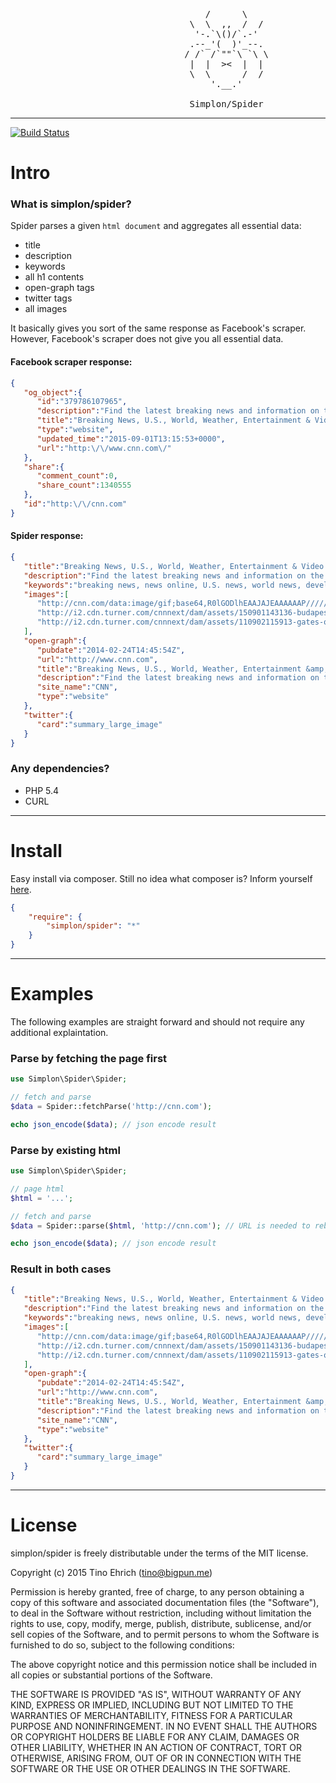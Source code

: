 <pre>
								     /      \
							  	  \  \  ,,  /  /
								   '-.`\()/`.-'
								  .--_'(  )'_--.
							     / /` /`""`\ `\ \
			 					  |  |  ><  |  |
								  \  \      /  /
 									  '.__.'
			
								  Simplon/Spider
</pre>

-------------------------------------------------

[![Build Status](https://travis-ci.org/fightbulc/simplon_spider.svg?branch=master)](https://travis-ci.org/fightbulc/simplon_spider)

# Intro

### What is simplon/spider?

Spider parses a given ```html document``` and aggregates all essential data:
   - title
   - description
   - keywords
   - all h1 contents
   - open-graph tags
   - twitter tags
   - all images

It basically gives you sort of the same response as Facebook's scraper.
However, Facebook's scraper does not give you all essential data.
  
#### Facebook scraper response:
 
```json
{
   "og_object":{
      "id":"379786107965",
      "description":"Find the latest breaking news and information on the top stories, weather, business, entertainment, politics, and more. For in-depth coverage, CNN provides special reports, video, audio, photo galleries, and interactive guides",
      "title":"Breaking News, U.S., World, Weather, Entertainment & Video News - CNN.com",
      "type":"website",
      "updated_time":"2015-09-01T13:15:53+0000",
      "url":"http:\/\/www.cnn.com\/"
   },
   "share":{
      "comment_count":0,
      "share_count":1340555
   },
   "id":"http:\/\/cnn.com"
}
```

#### Spider response:

```json
{
   "title":"Breaking News, U.S., World, Weather, Entertainment & Video News - CNN.com",
   "description":"Find the latest breaking news and information on the top stories, weather, business, entertainment, politics, and more. For in-depth coverage, CNN provides special reports, video, audio, photo galleries, and interactive guides",
   "keywords":"breaking news, news online, U.S. news, world news, developing story, news video, CNN news, weather, business, money, politics, law, technology, entertainment, education, travel, health, special reports, autos, CNN TV",
   "images":[
      "http://cnn.com/data:image/gif;base64,R0lGODlhEAAJAJEAAAAAAP///////wAAACH5BAEAAAIALAAAAAAQAAkAAAIKlI+py+0Po5yUFQA7",
      "http://i2.cdn.turner.com/cnnnext/dam/assets/150901143136-budapest-migrant-protest-fists-large-169.jpg",
      "http://i2.cdn.turner.com/cnnnext/dam/assets/110902115913-gates-of-auschwitz-large-169.jpg"
   ],
   "open-graph":{
      "pubdate":"2014-02-24T14:45:54Z",
      "url":"http://www.cnn.com",
      "title":"Breaking News, U.S., World, Weather, Entertainment &amp; Video News - CNN.com",
      "description":"Find the latest breaking news and information on the top stories, weather, business, entertainment, politics, and more. For in-depth coverage, CNN provides special reports, video, audio, photo galleries, and interactive guides",
      "site_name":"CNN",
      "type":"website"
   },
   "twitter":{
      "card":"summary_large_image"
   }
}
```
	
### Any dependencies?

- PHP 5.4
- CURL

-------------------------------------------------

# Install

Easy install via composer. Still no idea what composer is? Inform yourself [here](http://getcomposer.org).

```json
{
    "require": {
        "simplon/spider": "*"
    }
}
```

-------------------------------------------------

# Examples

The following examples are straight forward and should not require any additional explaintation.

### Parse by fetching the page first

```php
use Simplon\Spider\Spider;

// fetch and parse
$data = Spider::fetchParse('http://cnn.com');

echo json_encode($data); // json encode result
```

### Parse by existing html

```php
use Simplon\Spider\Spider;

// page html
$html = '...';

// fetch and parse
$data = Spider::parse($html, 'http://cnn.com'); // URL is needed to rebuild absolute image paths

echo json_encode($data); // json encode result
```

### Result in both cases

```json
{
   "title":"Breaking News, U.S., World, Weather, Entertainment & Video News - CNN.com",
   "description":"Find the latest breaking news and information on the top stories, weather, business, entertainment, politics, and more. For in-depth coverage, CNN provides special reports, video, audio, photo galleries, and interactive guides",
   "keywords":"breaking news, news online, U.S. news, world news, developing story, news video, CNN news, weather, business, money, politics, law, technology, entertainment, education, travel, health, special reports, autos, CNN TV",
   "images":[
      "http://cnn.com/data:image/gif;base64,R0lGODlhEAAJAJEAAAAAAP///////wAAACH5BAEAAAIALAAAAAAQAAkAAAIKlI+py+0Po5yUFQA7",
      "http://i2.cdn.turner.com/cnnnext/dam/assets/150901143136-budapest-migrant-protest-fists-large-169.jpg",
      "http://i2.cdn.turner.com/cnnnext/dam/assets/110902115913-gates-of-auschwitz-large-169.jpg"
   ],
   "open-graph":{
      "pubdate":"2014-02-24T14:45:54Z",
      "url":"http://www.cnn.com",
      "title":"Breaking News, U.S., World, Weather, Entertainment &amp; Video News - CNN.com",
      "description":"Find the latest breaking news and information on the top stories, weather, business, entertainment, politics, and more. For in-depth coverage, CNN provides special reports, video, audio, photo galleries, and interactive guides",
      "site_name":"CNN",
      "type":"website"
   },
   "twitter":{
      "card":"summary_large_image"
   }
}
```

-------------------------------------------------

# License
simplon/spider is freely distributable under the terms of the MIT license.

Copyright (c) 2015 Tino Ehrich ([tino@bigpun.me](mailto:tino@bigpun.me))

Permission is hereby granted, free of charge, to any person obtaining a copy of this software and associated documentation files (the "Software"), to deal in the Software without restriction, including without limitation the rights to use, copy, modify, merge, publish, distribute, sublicense, and/or sell copies of the Software, and to permit persons to whom the Software is furnished to do so, subject to the following conditions:

The above copyright notice and this permission notice shall be included in all copies or substantial portions of the Software.

THE SOFTWARE IS PROVIDED "AS IS", WITHOUT WARRANTY OF ANY KIND, EXPRESS OR IMPLIED, INCLUDING BUT NOT LIMITED TO THE WARRANTIES OF MERCHANTABILITY, FITNESS FOR A PARTICULAR PURPOSE AND NONINFRINGEMENT. IN NO EVENT SHALL THE AUTHORS OR COPYRIGHT HOLDERS BE LIABLE FOR ANY CLAIM, DAMAGES OR OTHER LIABILITY, WHETHER IN AN ACTION OF CONTRACT, TORT OR OTHERWISE, ARISING FROM, OUT OF OR IN CONNECTION WITH THE SOFTWARE OR THE USE OR OTHER DEALINGS IN THE SOFTWARE.